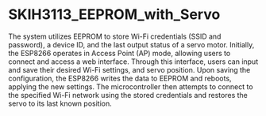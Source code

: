 # SKIH3113_EEPROM_with_Servo
The system utilizes EEPROM to store Wi-Fi credentials (SSID and password), a device ID, and the last output status of a servo motor. Initially, the ESP8266 operates in Access Point (AP) mode, allowing users to connect and access a web interface. Through this interface, users can input and save their desired Wi-Fi settings, and servo position. Upon saving the configuration, the ESP8266 writes the data to EEPROM and reboots, applying the new settings. The microcontroller then attempts to connect to the specified Wi-Fi network using the stored credentials and restores the servo to its last known position.
